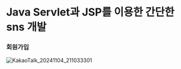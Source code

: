 # Java Servlet과 JSP를 이용한 간단한 sns 개발

### 회원가입
![KakaoTalk_20241104_211033301](https://github.com/user-attachments/assets/46554c31-b82b-4cd6-8893-b163e58121ec)
